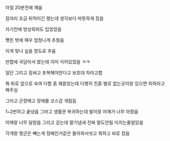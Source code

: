 아침 20분전에 꺠움

잠자리 조금 뒤척이긴 했는데 생각보다 따뜻하게 잤음

자기전에 방상외피도 입었었음

쨋든 밖에 매우 엄청나게 추웠음

이게 맞나 싶을 정도로 추움

반합에 국담아서 왔는데 이미 식어있었음 ㅋㅋ

일단 그리고 짐싸고 포복해야한다고 보호대 차라고함

뭐 뒤로 앞으로 숙여 다함 흙 꽤묻었는데 다행히 진흙 별로 없는곳이랑 있으면 피하라고 해주심

그러고 군장매고 장애물 코스감 개힘듬

1~2번하고 끝냈음 그러고 생활관 복귀하는데 발이랑 어깨가 너무 아팠음

어제랑 너무 달랐음 그리고 걷는데 딸기냄새 진짜 말도안됨 미치는줄알았음

각개랑 행군은 빼는게 정배인거같은 돌아와서씻고 뭐하고 바로 잤음
